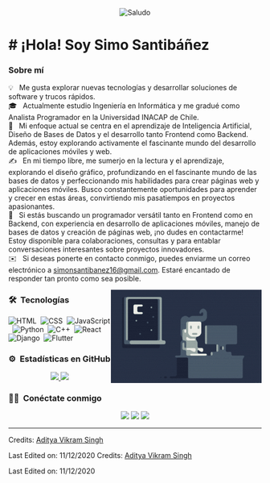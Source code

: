 <p align="center">
  <img width="900" src="https://wallpapercosmos.com/w/full/1/e/d/1143164-3840x2160-desktop-4k-robot-background-image.jpg" alt="Saludo">
</p>
<h1># ¡Hola! Soy Simo Santibáñez
 </h1>
 
### Sobre mí

💡 &nbsp; Me gusta explorar nuevas tecnologías y desarrollar soluciones de software y trucos rápidos.\
🎓 &nbsp; Actualmente estudio Ingeniería en Informática y me gradué como Analista Programador en la Universidad INACAP de Chile.\
🌱 &nbsp; Mi enfoque actual se centra en el aprendizaje de Inteligencia Artificial, Diseño de Bases de Datos y el desarrollo tanto Frontend como Backend. Además, estoy explorando activamente el fascinante mundo del desarrollo de aplicaciones móviles y web.\
✍️ &nbsp; En mi tiempo libre, me sumerjo en la lectura y el aprendizaje, explorando el diseño gráfico, profundizando en el fascinante mundo de las bases de datos y perfeccionando mis habilidades para crear páginas web y aplicaciones móviles. Busco constantemente oportunidades para aprender y crecer en estas áreas, convirtiendo mis pasatiempos en proyectos apasionantes.\
💬 &nbsp; Si estás buscando un programador versátil tanto en Frontend como en Backend, con experiencia en desarrollo de aplicaciones móviles, manejo de bases de datos y creación de páginas web, ¡no dudes en contactarme! Estoy disponible para colaboraciones, consultas y para entablar conversaciones interesantes sobre proyectos innovadores.\
✉️ &nbsp; Si deseas ponerte en contacto conmigo, puedes enviarme un correo electrónico a [simonsantibanez16@gmail.com](mailto:simonsantibanez16@gmail.com). Estaré encantado de responder tan pronto como sea posible.

<img alt="Código Nocturno" src="https://raw.githubusercontent.com/AVS1508/AVS1508/master/assets/Night-Coding.gif" align="right"/>

### 🛠 &nbsp;Tecnologías


![HTML](https://img.shields.io/badge/-HTML-05122A?style=flat&logo=HTML5)&nbsp;
![CSS](https://img.shields.io/badge/-CSS-05122A?style=flat&logo=CSS3&logoColor=1572B6)&nbsp;
![JavaScript](https://img.shields.io/badge/-JavaScript-05122A?style=flat&logo=javascript)&nbsp;
![Python](https://img.shields.io/badge/-Python-05122A?style=flat&logo=python)&nbsp;
![C++](https://img.shields.io/badge/-C++-05122A?style=flat&logo=C%2B%2B&logoColor=00599C)&nbsp;
![React](https://img.shields.io/badge/-React-05122A?style=flat&logo=react)&nbsp;
![Django](https://img.shields.io/badge/-Django-05122A?style=flat&logo=django&logoColor=092E20)&nbsp;
![Flutter](https://img.shields.io/badge/-Flutter-05122A?style=flat&logo=flutter)&nbsp;

### ⚙️ &nbsp;Estadísticas en GitHub

<p align="center">
<a href="https://github.com/tuusuario">
  <img height="180em" src="https://github-readme-stats-eight-theta.vercel.app/api?username=tuusuario&show_icons=true&theme=algolia&include_all_commits=true&count_private=true"/>
  <img height="180em" src="https://github-readme-stats-eight-theta.vercel.app/api/top-langs/?username=tuusuario&layout=compact&langs_count=8&theme=algolia"/>
</a>
</p>

### 🤝🏻 &nbsp;Conéctate conmigo

<p align="center">
<a href="https://www.tuweb.com"><img src="https://img.shields.io/badge/-tuweb.com-3423A6?style=flat&logo=Google-Chrome&logoColor=white"/></a>
<a href="https://linkedin.com/in/tuusuario"><img src="https://img.shields.io/badge/-TuUsuario-0077B5?style=flat&logo=Linkedin&logoColor=white"/></a>
<a href="mailto:tuemail@example.com"><img src="https://img.shields.io/badge/-tuemail@example.com-D14836?style=flat&logo=Gmail&logoColor=white"/></a>
<!-- Otros enlaces de redes sociales -->
</p>


-----
Credits: [Aditya Vikram Singh](https://github.com/AVS1508)

Last Edited on: 11/12/2020
Credits: [Aditya Vikram Singh](https://github.com/AVS1508)

Last Edited on: 11/12/2020
